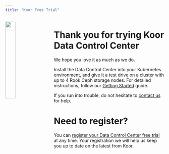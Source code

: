 ```yaml
---
title: "Koor Free Trial"
---
```


<img src="/images/free-trial.png" align="left" style="margin-right: 2em;" width="25%" />

# Thank you for trying Koor Data Control Center

We hope you love it as much as we do.

Install the Data Control Center into your Kubernetes environment, and give it a test drive on a cluster with up to 4 Rook Ceph storage nodes. For detailed instructions, follow our [Getting Started](../guides/getting-started-data-control-center.md) guide.

If you run into trouble, do not hesitate to [contact us](https://koor.tech/contact) for help.

# Need to register?

You can [register your Data Control Center free trial](https://koor.tech/register-trial) at any time. Your registration we will help us keep you up to date on the latest from Koor.
